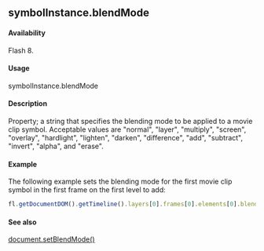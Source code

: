 ## symbolInstance.blendMode

#### Availability

Flash 8.

#### Usage

symbolInstance.blendMode

#### Description

Property; a string that specifies the blending mode to be applied to a movie clip symbol. Acceptable values are "normal", "layer", "multiply", "screen", "overlay", "hardlight", "lighten", "darken", "difference", "add", "subtract", "invert", "alpha", and "erase".

#### Example

The following example sets the blending mode for the first movie clip symbol in the first frame on the first level to add:
```javascript
fl.getDocumentDOM().getTimeline().layers[0].frames[0].elements[0].blendMode = "add";

```
#### See also

[document.setBlendMode()](../Document_object/docum460.md)
